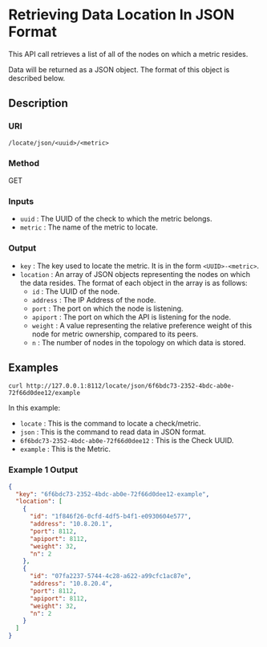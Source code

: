 # Retrieving Data Location In JSON Format

This API call retrieves a list of all of the nodes on which a metric resides.

Data will be returned as a JSON object. The format of this object is described below.

## Description

### URI

`/locate/json/<uuid>/<metric>`

### Method

GET

### Inputs

 * `uuid` : The UUID of the check to which the metric belongs.
 * `metric` : The name of the metric to locate.

### Output

 * `key` : The key used to locate the metric. It is in the form `<UUID>-<metric>`.
 * `location` : An array of JSON objects representing the nodes on which the
   data resides. The format of each object in the array is as follows:
   * `id` : The UUID of the node.
   * `address` : The IP Address of the node.
   * `port` : The port on which the node is listening.
   * `apiport` : The port on which the API is listening for the node.
   * `weight` : A value representing the relative preference weight of this
     node for metric ownership, compared to its peers.
   * `n` : The number of nodes in the topology on which data is stored.

## Examples

```
curl http://127.0.0.1:8112/locate/json/6f6bdc73-2352-4bdc-ab0e-72f66d0dee12/example
```

In this example:

 * `locate` : This is the command to locate a check/metric.
 * `json` : This is the command to read data in JSON format.
 * `6f6bdc73-2352-4bdc-ab0e-72f66d0dee12` : This is the Check UUID.
 * `example` : This is the Metric.

### Example 1 Output

```json
{
  "key": "6f6bdc73-2352-4bdc-ab0e-72f66d0dee12-example",
  "location": [
    {
      "id": "1f846f26-0cfd-4df5-b4f1-e0930604e577",
      "address": "10.8.20.1",
      "port": 8112,
      "apiport": 8112,
      "weight": 32,
      "n": 2
    },
    {
      "id": "07fa2237-5744-4c28-a622-a99cfc1ac87e",
      "address": "10.8.20.4",
      "port": 8112,
      "apiport": 8112,
      "weight": 32,
      "n": 2
    }
  ]
}
```
